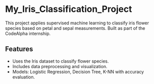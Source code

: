 # My_Iris_Classification_Project
This project applies supervised machine learning to classify iris flower species based on petal and sepal measurements. Built as part of the CodeAlpha internship.
## Features
- Uses the Iris dataset to classify flower species.
- Includes data preprocessing and visualization.
- Models: Logistic Regression, Decision Tree, K-NN with accuracy evaluation.
